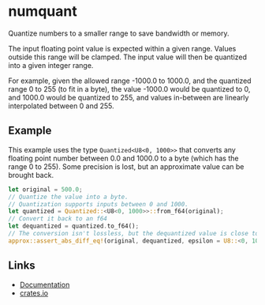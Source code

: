 # numquant

Quantize numbers to a smaller range to save bandwidth or memory.

The input floating point value is expected within a given range. Values outside this range will be clamped. The input value will then be quantized into a given integer range.

For example, given the allowed range -1000.0 to 1000.0, and the quantized range 0 to 255 (to fit in a byte), the value -1000.0 would be quantized to 0, and 1000.0 would be quantized to 255, and values in-between are linearly interpolated between 0 and 255.

## Example

This example uses the type `Quantized<U8<0, 1000>>` that converts any floating point number between 0.0 and 1000.0 to a byte (which has the range 0 to 255). Some precision is lost, but an approximate value can be brought back.

```rust
let original = 500.0;
// Quantize the value into a byte.
// Quantization supports inputs between 0 and 1000.
let quantized = Quantized::<U8<0, 1000>>::from_f64(original);
// Convert it back to an f64
let dequantized = quantized.to_f64();
// The conversion isn't lossless, but the dequantized value is close to the original:
approx::assert_abs_diff_eq!(original, dequantized, epsilon = U8::<0, 1000>::max_error());
```

## Links

  * [Documentation](https://docs.rs/numquant)
  * [crates.io](https://crates.io/crates/numquant)
